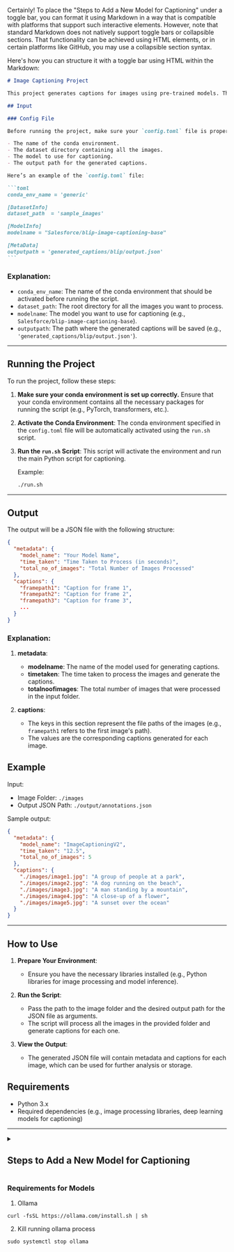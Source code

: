 Certainly! To place the "Steps to Add a New Model for Captioning" under a toggle bar, you can format it using Markdown in a way that is compatible with platforms that support such interactive elements. However, note that standard Markdown does not natively support toggle bars or collapsible sections. That functionality can be achieved using HTML elements, or in certain platforms like GitHub, you may use a collapsible section syntax.

Here's how you can structure it with a toggle bar using HTML within the Markdown:

````markdown
# Image Captioning Project

This project generates captions for images using pre-trained models. The configuration for the environment and model is specified in a `config.toml` file, and the script uses the specified model for captioning the images.

## Input

### Config File

Before running the project, make sure your `config.toml` file is properly set up. The `config.toml` file specifies:

- The name of the conda environment.
- The dataset directory containing all the images.
- The model to use for captioning.
- The output path for the generated captions.

Here’s an example of the `config.toml` file:

```toml
conda_env_name = 'generic'

[DatasetInfo]
dataset_path  = 'sample_images'

[ModelInfo]
modelname = "Salesforce/blip-image-captioning-base"

[MetaData]
outputpath = 'generated_captions/blip/output.json'
```
````

### Explanation:

- `conda_env_name`: The name of the conda environment that should be activated before running the script.
- `dataset_path`: The root directory for all the images you want to process.
- `modelname`: The model you want to use for captioning (e.g., `Salesforce/blip-image-captioning-base`).
- `outputpath`: The path where the generated captions will be saved (e.g., `'generated_captions/blip/output.json'`).

---

## Running the Project

To run the project, follow these steps:

1. **Make sure your conda environment is set up correctly.**
   Ensure that your conda environment contains all the necessary packages for running the script (e.g., PyTorch, transformers, etc.).

2. **Activate the Conda Environment**:
   The conda environment specified in the `config.toml` file will be automatically activated using the `run.sh` script.

3. **Run the `run.sh` Script**:
   This script will activate the environment and run the main Python script for captioning.

   Example:

   ```bash
   ./run.sh
   ```

---

## Output

The output will be a JSON file with the following structure:

```json
{
  "metadata": {
    "model_name": "Your Model Name",
    "time_taken": "Time Taken to Process (in seconds)",
    "total_no_of_images": "Total Number of Images Processed"
  },
  "captions": {
    "framepath1": "Caption for frame 1",
    "framepath2": "Caption for frame 2",
    "framepath3": "Caption for frame 3",
    ...
  }
}
```

### Explanation:

1. **metadata**:

   - **modelname**: The name of the model used for generating captions.
   - **timetaken**: The time taken to process the images and generate the captions.
   - **totalnoofimages**: The total number of images that were processed in the input folder.

2. **captions**:
   - The keys in this section represent the file paths of the images (e.g., `framepath1` refers to the first image's path).
   - The values are the corresponding captions generated for each image.

## Example

Input:

- Image Folder: `./images`
- Output JSON Path: `./output/annotations.json`

Sample output:

```json
{
  "metadata": {
    "model_name": "ImageCaptioningV2",
    "time_taken": "12.5",
    "total_no_of_images": 5
  },
  "captions": {
    "./images/image1.jpg": "A group of people at a park",
    "./images/image2.jpg": "A dog running on the beach",
    "./images/image3.jpg": "A man standing by a mountain",
    "./images/image4.jpg": "A close-up of a flower",
    "./images/image5.jpg": "A sunset over the ocean"
  }
}
```

---

## How to Use

1. **Prepare Your Environment**:

   - Ensure you have the necessary libraries installed (e.g., Python libraries for image processing and model inference).

2. **Run the Script**:

   - Pass the path to the image folder and the desired output path for the JSON file as arguments.
   - The script will process all the images in the provided folder and generate captions for each one.

3. **View the Output**:
   - The generated JSON file will contain metadata and captions for each image, which can be used for further analysis or storage.

## Requirements

- Python 3.x
- Required dependencies (e.g., image processing libraries, deep learning models for captioning)

---

<details>
<summary><h2><strong>Steps to Add a New Model for Captioning</strong></h2></summary>

To add a new model for image captioning, follow these steps:

### 1. Folder Structure

For naming convention, create a folder with the model name and append `_caption` to it. For example:

- `blip_caption/blip_caption.py`

### 2. Implement the Image Captioning Class

Inside the model folder (e.g., `blip_caption`), create a Python file (`blip_caption.py`) and define the `ImageCaptioningModel` class.

```python
class ImageCaptioningModel:
    def __init__(self, model_name: str, device: str = "cuda"):
        # Initialize all necessary variables (model loading, processor, etc.)
        pass

    def generate_caption(self, image_path: str):
        # Implement the inference logic to generate captions
        pass
```

- `__init__`: Initialize necessary variables, such as loading the model, setting the device (`cuda` or `cpu`), and any other configurations.
- `generate_caption`: Implement the inference logic that will process the input image and generate a caption.

### 3. Import the New Model in `main.py`

In your main script, you’ll need to import the new model class and initialize it based on the model name specified in the `config.toml` file.

Example snippet for `main.py`:

```python
# Initialize the model(s)
if self.model_name == "Salesforce/blip-image-captioning-base":
    from blip_caption.blip_caption import ImageCaptioningModel
    self.model = ImageCaptioningModel(self.model_name)
else:
    logger.error(f"Model {self.model_name} not supported.")
    return
```

This code checks the model name and imports the corresponding class for captioning. If the model is not supported, it logs an error.

### 4. Run the Inference

After adding the new model and modifying the code, you can run the inference by executing the `run.sh` script.

</details>

### Requirements for Models

1. Ollama

```
curl -fsSL https://ollama.com/install.sh | sh
```

2. Kill running ollama process

```
sudo systemctl stop ollama
```
